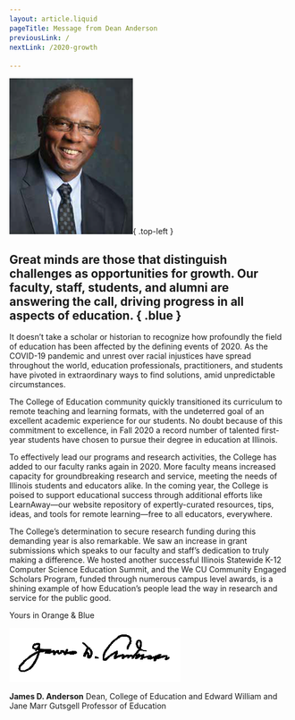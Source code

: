 ```yaml
---
layout: article.liquid
pageTitle: Message from Dean Anderson
previousLink: /
nextLink: /2020-growth

---
```

![Dean James Anderson](/img/dean-anderson.png){ .top-left } 
## Great minds are those that distinguish challenges as opportunities for growth. Our faculty, staff, students, and alumni are answering the call, driving progress in all aspects of education. { .blue }

It doesn’t take a scholar or historian to recognize how profoundly the field of education has been affected by the defining events of 2020. As the COVID-19 pandemic and unrest over racial injustices have spread throughout the world, education professionals, practitioners, and students have pivoted in extraordinary ways to find solutions, amid unpredictable circumstances.

The College of Education community quickly transitioned its curriculum to remote teaching and learning formats, with the undeterred goal of an excellent academic experience for our students. No doubt because of this commitment to excellence, in Fall 2020 a record number of talented first-year students have chosen to pursue their degree in education at Illinois.

To effectively lead our programs and research activities, the College has added to our faculty ranks again in 2020. More faculty means increased capacity for groundbreaking research and service, meeting the needs of Illinois students and educators alike. In the coming year, the College is poised to support educational success through additional efforts like LearnAway—our website repository of expertly-curated resources, tips, ideas, and tools for remote learning—free to all educators, everywhere.

The College’s determination to secure research funding during this demanding year is also remarkable. We saw an increase in grant submissions which speaks to our faculty and staff’s dedication to truly making a difference. We hosted another successful Illinois Statewide K-12 Computer Science Education Summit, and the We CU Community Engaged Scholars Program, funded through numerous campus level awards, is a shining example of how Education’s people lead the way in research and service for the public good.


Yours in Orange & Blue

![James D. Anderson](/img/dean-anderson-signature.png)

**James D. Anderson**
Dean, College of Education
and Edward William and Jane Marr Gutsgell Professor of Education

<style> .article p { line-height: 1.5em; } </style>